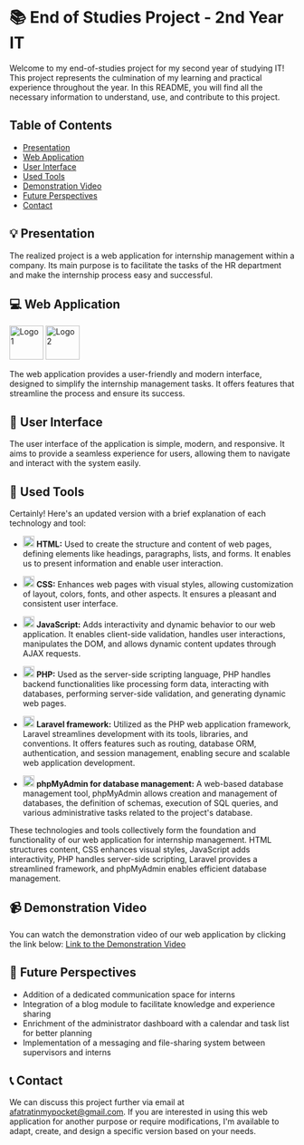# 📚 End of Studies Project - 2nd Year IT

Welcome to my end-of-studies project for my second year of studying IT! This project represents the culmination of my learning and practical experience throughout the year. In this README, you will find all the necessary information to understand, use, and contribute to this project.

## Table of Contents
- [Presentation](#presentation)
- [Web Application](#web-application)
- [User Interface](#user-interface)
- [Used Tools](#used-tools)
- [Demonstration Video](#demonstration-video)
- [Future Perspectives](#future-perspectives)
- [Contact](#contact)

## 💡 Presentation <a name="presentation"></a>

The realized project is a web application for internship management within a company. Its main purpose is to facilitate the tasks of the HR department and make the internship process easy and successful.

## 💻 Web Application <a name="web-application"></a>

  <img src="https://github.com/afatratinmypocket/Web-Application-of-Internship-Management/assets/119759894/c30af32f-d471-4687-9951-093955d8cd5e" alt="Logo 1"  height="60">
  <img src="https://github.com/afatratinmypocket/Web-Application-of-Internship-Management/assets/119759894/c2617183-5d24-4998-8cfc-bb300252adc5" alt="Logo 2" height="60">

The web application provides a user-friendly and modern interface, designed to simplify the internship management tasks. It offers features that streamline the process and ensure its success.

## 🎨 User Interface <a name="user-interface"></a>

The user interface of the application is simple, modern, and responsive. It aims to provide a seamless experience for users, allowing them to navigate and interact with the system easily.

## 🔧 Used Tools <a name="used-tools"></a>

Certainly! Here's an updated version with a brief explanation of each technology and tool:

- <img src="https://cdn.jsdelivr.net/gh/devicons/devicon/icons/html5/html5-original.svg" alt="HTML Logo" width="20" height="20"> **HTML:** Used to create the structure and content of web pages, defining elements like headings, paragraphs, lists, and forms. It enables us to present information and enable user interaction.

- <img src="https://cdn.jsdelivr.net/gh/devicons/devicon/icons/css3/css3-original.svg" alt="CSS Logo" width="20" height="20"> **CSS:** Enhances web pages with visual styles, allowing customization of layout, colors, fonts, and other aspects. It ensures a pleasant and consistent user interface.

- <img src="https://cdn.jsdelivr.net/gh/devicons/devicon/icons/javascript/javascript-original.svg" alt="JavaScript Logo" width="20" height="20"> **JavaScript:** Adds interactivity and dynamic behavior to our web application. It enables client-side validation, handles user interactions, manipulates the DOM, and allows dynamic content updates through AJAX requests.

- <img src="https://cdn.jsdelivr.net/gh/devicons/devicon/icons/php/php-original.svg" alt="PHP Logo" width="20" height="20"> **PHP:** Used as the server-side scripting language, PHP handles backend functionalities like processing form data, interacting with databases, performing server-side validation, and generating dynamic web pages.

- <img src="https://cdn.jsdelivr.net/gh/devicons/devicon/icons/laravel/laravel-plain.svg" alt="Laravel Logo" width="20" height="20"> **Laravel framework:** Utilized as the PHP web application framework, Laravel streamlines development with its tools, libraries, and conventions. It offers features such as routing, database ORM, authentication, and session management, enabling secure and scalable web application development.

- <img src="https://upload.wikimedia.org/wikipedia/commons/thumb/4/4f/PhpMyAdmin_logo.svg/800px-PhpMyAdmin_logo.svg.png?20161018142601" alt="phpMyAdmin Logo" width="20" height="20"> **phpMyAdmin for database management:** A web-based database management tool, phpMyAdmin allows creation and management of databases, the definition of schemas, execution of SQL queries, and various administrative tasks related to the project's database.

These technologies and tools collectively form the foundation and functionality of our web application for internship management. HTML structures content, CSS enhances visual styles, JavaScript adds interactivity, PHP handles server-side scripting, Laravel provides a streamlined framework, and phpMyAdmin enables efficient database management.

## 📹 Demonstration Video <a name="demonstration-video"></a>

You can watch the demonstration video of our web application by clicking the link below:
[Link to the Demonstration Video](https://drive.google.com/file/d/13dGbYL78-D6_dB0cu4dvtuiiHEM41Xfg/view?usp=sharing)

## 🔮 Future Perspectives <a name="future-perspectives"></a>

- Addition of a dedicated communication space for interns
- Integration of a blog module to facilitate knowledge and experience sharing
- Enrichment of the administrator dashboard with a calendar and task list for better planning
- Implementation of a messaging and file-sharing system between supervisors and interns

## 📞 Contact <a name="contact"></a>

We can discuss this project further via email at afatratinmypocket@gmail.com. If you are interested in using this web application for another purpose or require modifications, I'm available to adapt, create, and design a specific version based on your needs.
